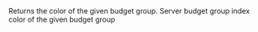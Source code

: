 <function name="GetBudgetGroupColor" parent="vprof" type="libraryfunc">
	<description>
		Returns the color of the given budget group.
	</description>
	<realm>Server</realm>
	<args>
		<arg name="index" type="number">budget group index</arg>
	</args>
	<rets>
		<ret name="color" type="Color">color of the given budget group</ret>
	</rets>
</function>